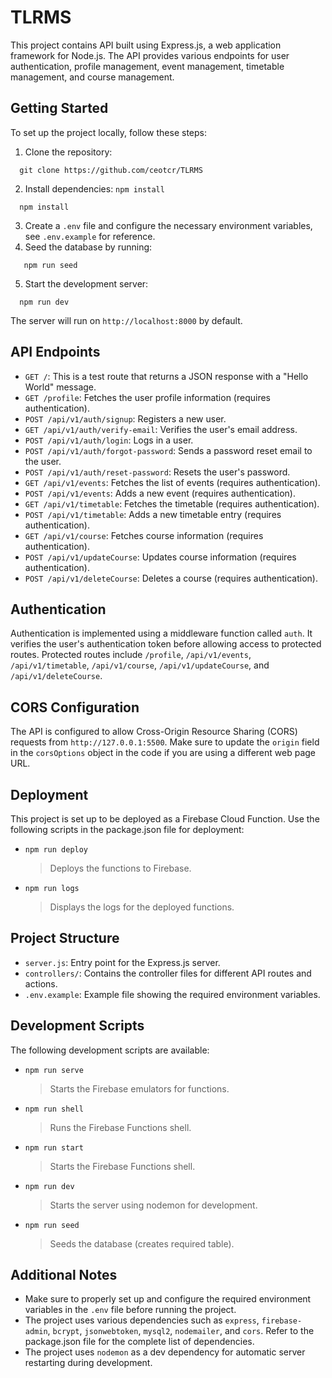# TLRMS

This project contains API built using Express.js, a web application framework for Node.js. The API provides various endpoints for user authentication, profile management, event management, timetable management, and course management.

## Getting Started

To set up the project locally, follow these steps:

1. Clone the repository:
  ```SHELL
    git clone https://github.com/ceotcr/TLRMS
  ```
2. Install dependencies: `npm install`
  ```SHELL
    npm install
  ```
3. Create a `.env` file and configure the necessary environment variables, see `.env.example` for reference.
4. Seed the database by running:
  ```shell
     npm run seed
  ```
5. Start the development server: 
  ```SHELL
    npm run dev
  ```

The server will run on `http://localhost:8000` by default.

## API Endpoints

- `GET /`: This is a test route that returns a JSON response with a "Hello World" message.
- `GET /profile`: Fetches the user profile information (requires authentication).
- `POST /api/v1/auth/signup`: Registers a new user.
- `GET /api/v1/auth/verify-email`: Verifies the user's email address.
- `POST /api/v1/auth/login`: Logs in a user.
- `POST /api/v1/auth/forgot-password`: Sends a password reset email to the user.
- `POST /api/v1/auth/reset-password`: Resets the user's password.
- `GET /api/v1/events`: Fetches the list of events (requires authentication).
- `POST /api/v1/events`: Adds a new event (requires authentication).
- `GET /api/v1/timetable`: Fetches the timetable (requires authentication).
- `POST /api/v1/timetable`: Adds a new timetable entry (requires authentication).
- `GET /api/v1/course`: Fetches course information (requires authentication).
- `POST /api/v1/updateCourse`: Updates course information (requires authentication).
- `POST /api/v1/deleteCourse`: Deletes a course (requires authentication).

## Authentication

Authentication is implemented using a middleware function called `auth`. It verifies the user's authentication token before allowing access to protected routes. Protected routes include `/profile`, `/api/v1/events`, `/api/v1/timetable`, `/api/v1/course`, `/api/v1/updateCourse`, and `/api/v1/deleteCourse`.

## CORS Configuration

The API is configured to allow Cross-Origin Resource Sharing (CORS) requests from `http://127.0.0.1:5500`. Make sure to update the `origin` field in the `corsOptions` object in the code if you are using a different web page URL.

## Deployment

This project is set up to be deployed as a Firebase Cloud Function. Use the following scripts in the package.json file for deployment:

- ```shell
  npm run deploy
  ``` 
  > Deploys the functions to Firebase.
- ```shell
  npm run logs
  ```
  > Displays the logs for the deployed functions.

## Project Structure

- `server.js`: Entry point for the Express.js server.
- `controllers/`: Contains the controller files for different API routes and actions.
- `.env.example`: Example file showing the required environment variables.

## Development Scripts

The following development scripts are available:

- ```shell
  npm run serve
  ```
  > Starts the Firebase emulators for functions.
- ```shell
  npm run shell
  ```
  > Runs the Firebase Functions shell.
- ```shell
  npm run start
  ```
  > Starts the Firebase Functions shell.
- ```shell
  npm run dev
  ```
  > Starts the server using nodemon for development.
- ```shell
  npm run seed
  ```
  > Seeds the database (creates required table).

## Additional Notes

- Make sure to properly set up and configure the required environment variables in the `.env` file before running the project.
- The project uses various dependencies such as `express`, `firebase-admin`, `bcrypt`, `jsonwebtoken`, `mysql2`, `nodemailer`, and `cors`. Refer to the package.json file for the complete list of dependencies.
- The project uses `nodemon` as a dev dependency for automatic server restarting during development.
